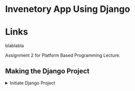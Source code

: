 # Invenetory App Using Django

# Links
blablabla

Assignment 2 for Platform Based Programming Lecture.

## Making the Django Project
<details>
<summary> Initiate Django Project </summary>
1. Create new directory named invenetory.
    ```
    mkdir invenetory
    cd invenetory
    ```
</details>